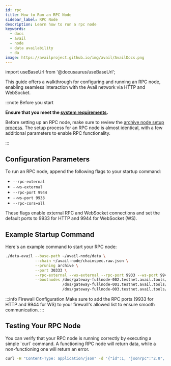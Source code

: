 ```yaml
---
id: rpc
title: How to Run an RPC Node
sidebar_label: RPC Node
description: Learn how to run a rpc node
keywords:
  - docs
  - avail
  - node
  - data availability
  - da
image: https://availproject.github.io/img/avail/AvailDocs.png
---
```

import useBaseUrl from '@docusaurus/useBaseUrl';

This guide offers a walkthrough for configuring and running an RPC node, enabling seamless interaction with the Avail network via HTTP and WebSocket.

:::note Before you start

**Ensure that you meet the [<ins>system requirements</ins>](/docs/operate/requirements.md).**

Before setting up an RPC node, make sure to review the [archive node setup process](/docs/operate/node/0020-full-node-binaries.md#archive-mode). The setup process for an RPC node is almost identical, with a few additional parameters to enable RPC functionality.

:::

## Configuration Parameters

To run an RPC node, append the following flags to your startup command:

- `--rpc-external`
- `--ws-external`
- `--rpc-port 9944`
- `--ws-port 9933`
- `--rpc-cors=all`

These flags enable external RPC and WebSocket connections and set the default ports to 9933 for HTTP and 9944 for WebSocket (WS).

## Example Startup Command

Here's an example command to start your RPC node:

```bash
./data-avail --base-path ~/avail-node/data \
             --chain ~/avail-node/chainspec.raw.json \
             --pruning archive \
             --port 30333 \
             --rpc-external --ws-external --rpc-port 9933 --ws-port 9944 --rpc-cors=all \
             --bootnodes /dns/gateway-fullnode-002.testnet.avail.tools/tcp/30333/p2p/12D3KooWNuBaLtAGNxQbei7rUzpp8N8TF8k5kPsgKShAJgK4crkB \
                         /dns/gateway-fullnode-001.testnet.avail.tools/tcp/30333/p2p/12D3KooWDgqCRtsJWKjckh2XHtRZbboVdgDJswsxoNmX8PMf59bV \
                         /dns/gateway-fullnode-003.testnet.avail.tools/tcp/30333/p2p/12D3KooWBNy1vzragtwiummqXwry19h6dke68hybY6jVeEH4mAtT
```

:::info Firewall Configuration
Make sure to add the RPC ports (9933 for HTTP and 9944 for WS) to your firewall's allowed list to ensure smooth communication.
:::

## Testing Your RPC Node

You can verify that your RPC node is running correctly by executing a simple \`curl\` command. A functioning RPC node will return data, while a non-functioning one will return an error.

```bash
curl -H "Content-Type: application/json" -d '{"id":1, "jsonrpc":"2.0", "method": "rpc_methods"}' http://127.0.0.1:9933/
```
